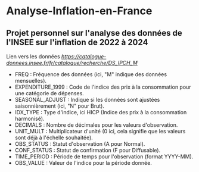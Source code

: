 # Analyse-Inflation-en-France
## Projet personnel sur l'analyse des données de l'INSEE sur l'inflation de 2022 à 2024

Lien vers les données *https://catalogue-donnees.insee.fr/fr/catalogue/recherche/DS_IPCH_M*

- FREQ : Fréquence des données (ici, "M" indique des données mensuelles).
- EXPENDITURE_1999 : Code de l'indice des prix à la consommation pour une catégorie de dépenses.
- SEASONAL_ADJUST : Indique si les données sont ajustées saisonnièrement (ici, "N" pour Brut).
- IDX_TYPE : Type d'indice, ici HICP (Indice des prix à la consommation harmonisé).
- DECIMALS : Nombre de décimales pour les valeurs d'observation.
- UNIT_MULT : Multiplicateur d'unité (0 ici, cela signifie que les valeurs sont déjà à l'échelle souhaitée).
- OBS_STATUS : Statut d'observation (A pour Normal).
- CONF_STATUS : Statut de confirmation (F pour Diffusable).
- TIME_PERIOD : Période de temps pour l'observation (format YYYY-MM).
- OBS_VALUE : Valeur de l'indice pour la période donnée.
